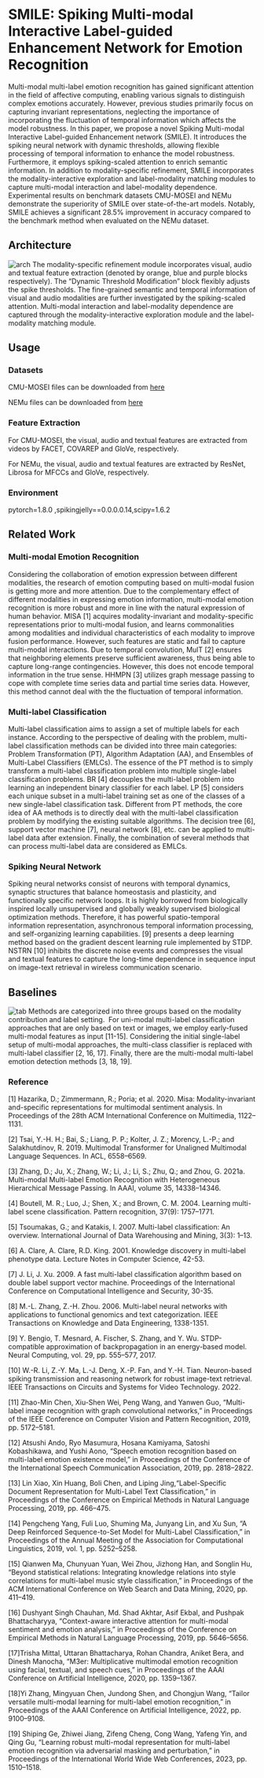 # SMILE: Spiking Multi-modal Interactive Label-guided Enhancement Network for Emotion Recognition
  
Multi-modal multi-label emotion recognition has gained significant attention in the field of affective computing, enabling various signals to distinguish complex emotions accurately.
However, previous studies primarily focus on capturing invariant representations, neglecting the importance of incorporating the fluctuation of temporal information which affects
the model robustness. In this paper, we propose a novel
Spiking Multi-modal Interactive Label-guided Enhancement
network (SMILE). It introduces the spiking neural network
with dynamic thresholds, allowing flexible processing of temporal information to enhance the model robustness. Furthermore, it employs spiking-scaled attention to enrich semantic
information. In addition to modality-specific refinement,
SMILE incorporates the modality-interactive exploration and
label-modality matching modules to capture multi-modal
interaction and label-modality dependence. Experimental
results on benchmark datasets CMU-MOSEI and NEMu
demonstrate the superiority of SMILE over state-of-the-art
models. Notably, SMILE achieves a significant 28.5% improvement in accuracy compared to the benchmark method
when evaluated on the NEMu dataset. 

## Architecture   

![arch](./architecture.png)
The modality-specific refinement module incorporates visual, audio and textual feature
extraction (denoted by orange, blue and purple blocks respectively). The “Dynamic Threshold Modification” block flexibly
adjusts the spike thresholds. The fine-grained semantic and temporal information of visual and audio modalities are further
investigated by the spiking-scaled attention. Multi-modal interaction and label-modality dependence are captured through the
modality-interactive exploration module and the label-modality matching module.

## Usage
### Datasets
CMU-MOSEI files can be downloaded from [here](https://github.com/CMU-MultiComp-Lab/CMU-MultimodalSDK)

NEMu files can be downloaded from [here](https://github.com/MANLP-suda/HHMPN)

### Feature Extraction
 For CMU-MOSEI, the visual, audio and textual features are extracted from videos by FACET, COVAREP and GloVe, respectively. 

 For NEMu, the visual, audio and textual features are extracted by ResNet, Librosa for MFCCs and GloVe, respectively.

### Environment
  pytorch=1.8.0 ,spikingjelly==0.0.0.0.14,scipy=1.6.2

## Related Work
### Multi-modal Emotion Recognition
Considering the collaboration of emotion expression between different modalities, the research of emotion computing based on multi-modal fusion is getting more and more attention. Due to the complementary effect of different modalities in expressing emotion information, multi-modal emotion recognition is more robust and more in line with the natural expression of human behavior. MISA [1] acquires modality-invariant and modality-specific representations prior to multi-modal fusion, and learns commonalities among modalities and individual characteristics of each modality to improve fusion performance. However, such features are static and fail to capture multi-modal interactions. Due to temporal convolution, MulT [2] ensures that neighboring elements preserve sufficient awareness, thus being able to capture long-range contingencies. However, this does not encode temporal information in the true sense. HHMPN [3] utilizes graph message passing to cope with complete time series data and partial time series data. However, this method cannot deal with the the fluctuation of temporal information.

### Multi-label Classification
Multi-label classification aims to assign a set of multiple labels for each instance. According to the perspective of dealing with the problem, multi-label classification methods can be divided into three main categories: Problem Transformation (PT), Algorithm Adaptation (AA), and Ensembles of Multi-Label Classifiers (EMLCs). The essence of the PT method is to simply transform a multi-label classification problem into multiple single-label classification problems. BR [4] decouples the multi-label problem into learning an independent binary classifier for each label. LP [5] considers each unique subset in a multi-label training set as one of the classes of a new single-label classification task. Different from PT methods, the core idea of AA methods is to directly deal with the multi-label classification problem by modifying the existing suitable algorithms. The decision tree [6], support vector machine [7], neural network [8], etc. can be applied to multi-label data after extension. Finally, the combination of several methods that can process multi-label data are considered as EMLCs. 

### Spiking Neural Network
Spiking neural networks consist of neurons with temporal dynamics, synaptic structures that balance homeostasis and plasticity, and functionally specific network loops. It is highly borrowed from biologically inspired locally unsupervised and globally weakly supervised biological optimization methods. Therefore, it has powerful spatio-temporal information representation, asynchronous temporal information processing, and self-organizing learning capabilities. [9] presents a deep learning method based on the gradient descent learning rule implemented by STDP. NSTRN [10] inhibits the discrete noise events and compresses the visual and textual features to 
capture the long-time dependence in sequence input on image-text retrieval in wireless communication scenario. 

## Baselines

![tab](./table.png)
Methods are categorized into three groups based on the modality contribution and label setting. 
For uni-modal multi-label classification approaches that are only based on text or images, we employ early-fused multi-modal features as input [11-15]. Considering the initial single-label setup of multi-modal approaches, the multi-class classifier is replaced with multi-label classifier [2, 16, 17]. Finally, there are the multi-modal multi-label emotion detection methods [3, 18, 19]. 


### Reference
[1] Hazarika, D.; Zimmermann, R.; Poria; et al. 2020. Misa: Modality-invariant and-specific representations for multimodal sentiment analysis. In Proceedings of the 28th ACM International Conference on Multimedia, 1122–1131. 

[2] Tsai, Y.-H. H.; Bai, S.; Liang, P. P.; Kolter, J. Z.; Morency, L.-P.; and Salakhutdinov, R. 2019. Multimodal Transformer for Unaligned Multimodal Language Sequences. In ACL, 6558–6569.

[3] Zhang, D.; Ju, X.; Zhang, W.; Li, J.; Li, S.; Zhu, Q.; and Zhou, G. 2021a. Multi-modal Multi-label Emotion Recognition with Heterogeneous Hierarchical Message Passing. In AAAI, volume 35, 14338–14346. 

[4] Boutell, M. R.; Luo, J.; Shen, X.; and Brown, C. M. 2004. Learning multi-label scene classification. Pattern recognition, 37(9): 1757–1771. 

[5] Tsoumakas, G.; and Katakis, I. 2007. Multi-label classification: An overview. International Journal of Data Warehousing and Mining, 3(3): 1–13. 

[6] A. Clare, A. Clare, R.D. King. 2001. Knowledge discovery in multi-label phenotype data. Lecture Notes in Computer Science, 42-53.

[7] J. Li, J. Xu. 2009. A fast multi-label classification algorithm based on double label support vector machine. Proceedings of the International Conference on Computational Intelligence and Security, 30-35.

[8] M.-L. Zhang, Z.-H. Zhou. 2006. Multi-label neural networks with applications to functional genomics and text categorization. IEEE Transactions on Knowledge and Data Engineering, 1338-1351.

[9] Y. Bengio, T. Mesnard, A. Fischer, S. Zhang, and Y. Wu. STDP-compatible approximation of backpropagation in an energy-based model. Neural Computing, vol. 29, pp. 555–577, 2017.

[10] W.-R. Li, Z.-Y. Ma, L.-J. Deng, X.-P. Fan, and Y.-H. Tian. Neuron-based spiking transmission and reasoning network for robust image-text retrieval. IEEE Transactions on Circuits and Systems for Video Technology. 2022.

[11] Zhao-Min Chen, Xiu-Shen Wei, Peng Wang, and Yanwen Guo, “Multi-label image recognition with graph convolutional networks,” in Proceedings of the IEEE Conference on Computer Vision and Pattern Recognition, 2019, pp. 5172–5181. 

[12] Atsushi Ando, Ryo Masumura, Hosana Kamiyama, Satoshi Kobashikawa, and Yushi Aono, “Speech emotion recognition based on multi-label emotion existence model,” in Proceedings of the Conference of the International Speech Communication Association, 2019, pp. 2818–2822. 

[13] Lin Xiao, Xin Huang, Boli Chen, and Liping Jing,“Label-Specific Document Representation for Multi-Label Text Classification,” in Proceedings of the Conference on Empirical Methods in Natural Language Processing, 2019, pp. 466–475. 

[14] Pengcheng Yang, Fuli Luo, Shuming Ma, Junyang Lin, and Xu Sun, “A Deep Reinforced Sequence-to-Set Model for Multi-Label Classification,” in Proceedings of the Annual Meeting of the Association for Computational Linguistics, 2019, vol. 1, pp. 5252–5258. 

[15] Qianwen Ma, Chunyuan Yuan, Wei Zhou, Jizhong Han, and Songlin Hu, “Beyond statistical relations: Integrating knowledge relations into style correlations for multi-label music style classification,” in Proceedings of the ACM International Conference on Web Search and Data Mining, 2020, pp. 411–419. 

[16] Dushyant Singh Chauhan, Md. Shad Akhtar, Asif Ekbal, and Pushpak Bhattacharyya, “Context-aware interactive attention for multi-modal sentiment and emotion analysis,” in Proceedings of the Conference on Empirical Methods in Natural Language Processing, 2019, pp. 5646–5656. 

[17]Trisha Mittal, Uttaran Bhattacharya, Rohan Chandra, Aniket Bera, and Dinesh Manocha, “M3er: Multiplicative multimodal emotion recognition using facial, textual, and speech cues,” in Proceedings of the AAAI Conference on Artificial Intelligence, 2020, pp. 1359–1367. 

[18]Yi Zhang, Mingyuan Chen, Jundong Shen, and Chongjun Wang, “Tailor versatile multi-modal learning for multi-label emotion recognition,” in Proceedings of the AAAI Conference on Artificial Intelligence, 2022, pp. 9100–9108.

[19] Shiping Ge, Zhiwei Jiang, Zifeng Cheng, Cong Wang, Yafeng Yin, and Qing Gu, “Learning robust multi-modal representation for multi-label emotion recognition via adversarial masking and perturbation,” in Proceedings of the International World Wide Web Conferences, 2023, pp. 1510–1518. 
